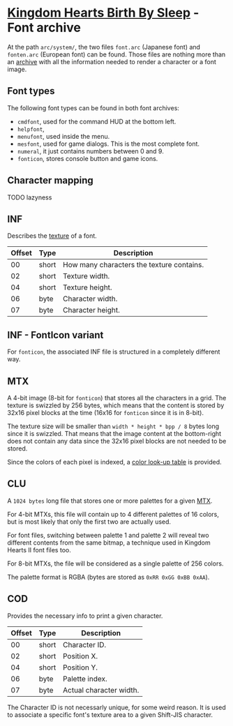 # [Kingdom Hearts Birth By Sleep](index) - Font archive

At the path `arc/system/`, the two files `font.arc` (Japanese font) and `fonten.arc` (European font) can be found. Those files are nothing more than an [archive](arc) with all the information needed to render a character or a font image.

## Font types

The following font types can be found in both font archives:

* `cmdfont`, used for the command HUD at the bottom left.
* `helpfont`, 
* `menufont`, used inside the menu.
* `mesfont`, used for game dialogs. This is the most complete font.
* `numeral`, it just contains numbers between 0 and 9.
* `fonticon`, stores console button and game icons.

## Character mapping

TODO lazyness

## INF

Describes the [texture](#mtx) of a font.

| Offset | Type  | Description
|--------|-------|------------
| 00     | short | How many characters the texture contains.
| 02     | short | Texture width.
| 04     | short | Texture height.
| 06     | byte  | Character width.
| 07     | byte  | Character height.

## INF - FontIcon variant

For `fonticon`, the associated INF file is structured in a completely different way.

## MTX

A 4-bit image (8-bit for `fonticon`) that stores all the characters in a grid. The texture is swizzled by 256 bytes, which means that the content is stored by 32x16 pixel blocks at the time (16x16 for `fonticon` since it is in 8-bit).

The texture size will be smaller than `width * height * bpp / 8` bytes long since it is swizzled. That means that the image content at the bottom-right does not contain any data since the 32x16 pixel blocks are not needed to be stored.

Since the colors of each pixel is indexed, a [color look-up table](#clu) is provided.

## CLU

A `1024 bytes` long file that stores one or more palettes for a given [MTX](#mtx).

For 4-bit MTXs, this file will contain up to 4 different palettes of 16 colors, but is most likely that only the first two are actually used.

For font files, switching between palette 1 and palette 2 will reveal two different contents from the same bitmap, a technique used in Kingdom Hearts II font files too.

For 8-bit MTXs, the file will be considered as a single palette of 256 colors.

The palette format is RGBA (bytes are stored as `0xRR 0xGG 0xBB 0xAA`).

## COD

Provides the necessary info to print a given character.

| Offset | Type  | Description
|--------|-------|------------
| 00     | short | Character ID.
| 02     | short | Position X.
| 04     | short | Position Y.
| 06     | byte  | Palette index.
| 07     | byte  | Actual character width.

The Character ID is not necessarly unique, for some weird reason. It is used to associate a specific font's texture area to a given Shift-JIS character.

